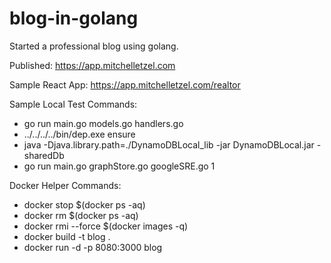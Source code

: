 # blog-in-golang
Started a professional blog using golang.

Published: https://app.mitchelletzel.com

Sample React App: https://app.mitchelletzel.com/realtor

Sample Local Test Commands:

 * go run main.go models.go handlers.go
 * ../../../../bin/dep.exe ensure
 * java -Djava.library.path=./DynamoDBLocal_lib -jar DynamoDBLocal.jar -sharedDb
 * go run main.go graphStore.go googleSRE.go 1

 Docker Helper Commands:

 * docker stop $(docker ps -aq)
 * docker rm $(docker ps -aq)
 * docker rmi --force $(docker images -q)
 * docker build -t blog .
 * docker run -d -p 8080:3000 blog
